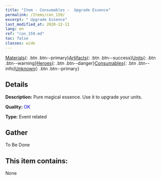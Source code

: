 ```yaml
---
title: "Item - Consumables -  Upgrade Essence"
permalink: /Items/con_159/
excerpt: " Upgrade Essence"
last_modified_at: 2020-12-11
lang: en
ref: "con_159.md"
toc: false
classes: wide
---
```

 [Materials](/Items/){: .btn .btn--primary}[Artifacts](/Items/Artifacts/){: .btn .btn--success}[Units](/Items/Units/){: .btn .btn--warning}[Heroes](/Items/Heroes/){: .btn .btn--danger}[Consumables](/Items/Consumables/){: .btn .btn--info}[Unknown](/Items/Unknown/){: .btn .btn--primary}

## Details
 **Description:** Pure magical essence. Use it to upgrade your units.

 **Quality:** <span style="color: #0000CD">OK</span>

 **Type:** Event related

## Gather

  To Be Done

## This item contains:

  None

